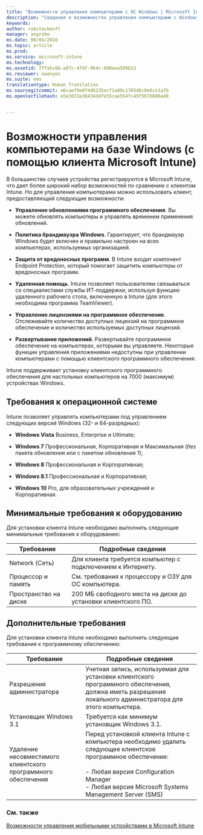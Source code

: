 ```yaml
---
title: "Возможности управления компьютерами с ОС Windows | Microsoft Intune"
description: "Сведения о возможностях управления компьютерами с Windows с помощью клиентского программного обеспечения Intune."
keywords: 
author: robstackmsft
manager: angrobe
ms.date: 08/04/2016
ms.topic: article
ms.prod: 
ms.service: microsoft-intune
ms.technology: 
ms.assetid: 77fa5c66-a87c-47df-964c-800eea509b33
ms.reviewer: owenyen
ms.suite: ems
translationtype: Human Translation
ms.sourcegitcommit: a6caef9e0f4d6235ecf1a89c1765d6c8e6ce1a7b
ms.openlocfilehash: e5e3833a38434d4fe55cae554fc49f567b606ad8


---
```


# Возможности управления компьютерами на базе Windows (с помощью клиента Microsoft Intune)
В большинстве случаев устройства регистрируются в Microsoft Intune, что дает более широкий набор возможностей по сравнению с клиентом Intune. Но для управления компьютерами можно использовать клиент, предоставляющий следующие возможности:

-   **Управление обновлениями программного обеспечения**. Вы можете обновлять компьютеры и управлять временем применения обновлений.

-   **Политика брандмауэра Windows**. Гарантирует, что брандмауэр Windows будет включен и правильно настроен на всех компьютерах, используемых организацией.

-   **Защита от вредоносных программ**. В Intune входит компонент Endpoint Protection, который помогает защитить компьютеры от вредоносных программ.

-   **Удаленная помощь**. Intune позволяет пользователям связываться со специалистами службы ИТ-поддержки, используя функцию удаленного рабочего стола, включенную в Intune (для этого необходима программа TeamViewer).

-   **Управление лицензиями на программное обеспечение**. Отслеживайте количество доступных лицензий на программное обеспечение и количество используемых доступных лицензий.
-   **Развертывание приложений**. Развертывайте программное обеспечение на компьютерах, которыми вы управляете. Некоторые функции управления приложениями недоступны при управлении компьютерами с помощью клиентского программного обеспечения.


Intune поддерживает установку клиентского программного обеспечения для настольных компьютеров на 7000 (максимум) устройствах Windows.

## Требования к операционной системе
Intune позволяет управлять компьютерами под управлением следующих версий Windows (32- и 64-разрядных):


-   **Windows Vista** Business, Enterprise и Ultimate;

-   **Windows 7** Профессиональная, Корпоративная и Максимальная (без пакета обновления или с пакетом обновления 1);

-   **Windows 8** Профессиональная и Корпоративная;

-   **Windows 8.1** Профессиональная и Корпоративная;

- **Windows 10** Pro, для образовательных учреждений и Корпоративная.


## Минимальные требования к оборудованию
Для установки клиента Intune необходимо выполнить следующие минимальные требования к оборудованию:

|Требование|Подробные сведения|
|---------------|--------------------|
|Network (Сеть)|Для клиента требуется компьютер с подключением к Интернету.|
|Процессор и память|См. требования к процессору и ОЗУ для ОС компьютера.|
|Пространство на диске|200 МБ свободного места на диске до установки клиентского ПО.|

## Дополнительные требования
Для установки клиента Intune необходимо выполнить следующие требования к программному обеспечению:

|Требование|Подробные сведения|
|---------------|--------------------|
|Разрешения администратора|Учетная запись, используемая для установки клиентского программного обеспечения, должна иметь разрешения локального администратора для этого компьютера.|
|Установщик Windows 3.1|Требуется как минимум установщик Windows 3.1.|
|Удаление несовместимого клиентского программного обеспечения|Перед установкой клиента Intune с компьютера необходимо удалить следующее клиентское программное обеспечение:<br /><br />- Любая версия Configuration Manager<br />- Любая версия Microsoft Systems Management Server (SMS)|

### См. также
[Возможности управления мобильными устройствами в Microsoft Intune](./mobile-device-management-capabilities-in-microsoft-intune.md)



<!--HONumber=Aug16_HO3-->


